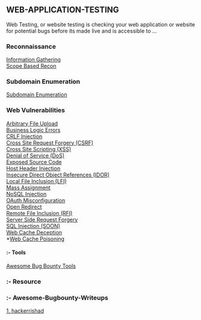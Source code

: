 ## WEB-APPLICATION-TESTING
Web Testing, or website testing is checking your web application or website for potential bugs before its made live and is accessible to ...

### Reconnaissance
   <a href="">Information Gathering</a>\
   <a href="https://github.com/daffainfo/AllAboutBugBounty/blob/master/Reconnaissance/Scope.md">Scope Based Recon</a>
   

### Subdomain Enumeration   
   <a href="">Subdomain Enumeration</a>

### Web Vulnerabilities
 <a href="">Arbitrary File Upload</a>\
<a href="">Business Logic Errors</a>\
<a href="">CRLF Injection</a>\
<a href="">Cross Site Request Forgery (CSRF)</a>\
<a href="">Cross Site Scripting (XSS)</a>\
<a href="">Denial of Service (DoS)</a>\
<a href="">Exposed Source Code</a>\
<a href="">Host Header Injection</a>\
<a href="">Insecure Direct Object References (IDOR)</a>\
<a href="">Local File Inclusion (LFI)</a>\
<a href="">Mass Assignment</a>\
<a href="">NoSQL Injection</a>\
<a href="">OAuth Misconfiguration</a>\
<a href="">Open Redirect</a>\
<a href="">Remote File Inclusion (RFI)</a>\
<a href="">Server Side Request Forgery</a>\
<a href="">SQL Injection (SOON)</a>\
<a href="">Web Cache Deception</a>\
*<a href="">Web Cache Poisoning</a>










#### :- Tools
<a href="https://github.com/vavkamil/awesome-bugbounty-tools#Subdomain-Enumeration">Awesome Bug Bounty Tools</a>




### :- Resource 




### :- Awesome-Bugbounty-Writeups
  <a href="https://github.com/hackerrishad/Awesome-Bugbounty-Writeups">1. hackerrishad</a>
